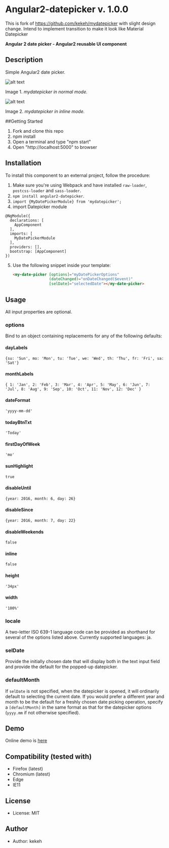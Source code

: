 # Angular2-datepicker v. 1.0.0

This is fork of https://github.com/kekeh/mydatepicker with slight design change. Intend to implement transition to make it look like Material Datepicker

**Angular 2 date picker - Angular2 reusable UI component**

## Description
Simple Angular2 date picker.

![alt text](https://raw.githubusercontent.com/akmittal/angular2-datepicker/master/image/mydatepicker-normal-image.png "mydatepicker normal mode")

Image 1. _mydatepicker in normal mode._

![alt text](https://raw.githubusercontent.com/akmittal/angular2-datepicker/master/image/mydatepicker-inline-image.png "mydatepicker inline mode")

Image 2. _mydatepicker in inline mode._

##Getting Started
1. Fork and clone this repo
2. npm install
3. Open a terminal and type "npm start"
4. Open "http://localhost:5000" to browser

## Installation

To install this component to an external project, follow the procedure:

1. Make sure you're using Webpack and have installed `raw-loader`, `postcss-loader` and `sass-loader`.
2. `npm install angular2-datepicker`.
3. `import {MyDatePickerModule} from 'mydatepicker';`
4. import Datepicker module
```
@NgModule({
  declarations: [
    AppComponent
  ],
  imports: [
    MyDatePickerModule
  ],
  providers: [],
  bootstrap: [AppComponent]
})
```
5. Use the following snippet inside your template:

   ```html
   <my-date-picker [options]="myDatePickerOptions"
                   (dateChanged)="onDateChanged($event)"
                   [selDate]="selectedDate"></my-date-picker>
   ```

## Usage

All input properties are optional.

### options
Bind to an object containing replacements for any of the following defaults:

#### dayLabels
  `{su: 'Sun', mo: 'Mon', tu: 'Tue', we: 'Wed', th: 'Thu', fr: 'Fri', sa: 'Sat'}`
  
#### monthLabels
  `{ 1: 'Jan', 2: 'Feb', 3: 'Mar', 4: 'Apr', 5: 'May', 6: 'Jun', 7: 'Jul', 8: 'Aug', 9: 'Sep', 10: 'Oct', 11: 'Nov', 12: 'Dec' }`
    
#### dateFormat
  `'yyyy-mm-dd'`
  
#### todayBtnTxt
  `'Today'`
  
#### firstDayOfWeek
  `'mo'`
  
#### sunHighlight
  `true`
  
#### disableUntil
  `{year: 2016, month: 6, day: 26}`
  
#### disableSince
  `{year: 2016, month: 7, day: 22}`
  
#### disableWeekends
  `false`

#### inline
  `false`
  
#### height
  `'34px'`
  
#### width
  `'100%'`

### locale
A two-letter ISO 639-1 language code can be provided as shorthand for several of
the options listed above. Currently supported languages: ja.

### selDate
Provide the initially chosen date that will display both in the text input field
and provide the default for the popped-up datepicker.

### defaultMonth
If `selDate` is not specified, when the datepicker is opened, it will
ordinarily default to selecting the current date. If you would prefer
a different year and month to be the default for a freshly chosen date
picking operation, specify a `[defaultMonth]` in the same format as
that for the datepicker options (`yyyy.mm` if not otherwise specified).

## Demo
Online demo is [here](http://kekeh.github.io/mydatepicker)

## Compatibility (tested with)
* Firefox (latest)
* Chromium (latest)
* Edge
* IE11

## License
* License: MIT

## Author
* Author: kekeh
